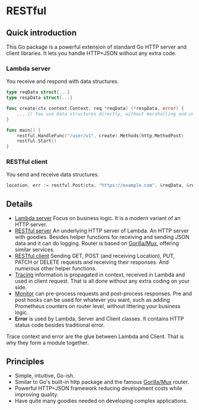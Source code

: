 # RESTful

## Quick introduction

This Go package is a powerful extension of standard Go HTTP server and client libraries.
It lets you handle HTTP+JSON without any extra code.

### Lambda server

You receive and respond with data structures.

```go
type reqData struct{...}
type respData struct{...}

func create(ctx context.Context, req *reqData) (*respData, error) {
    ... // You use data structures directly, without marshalling and unmarshalling.
}

func main() {
    restful.HandleFunc("/user/v1", create).Methods(http.MethodPost)
    restful.Start()
}
```

### RESTful client

You send and receive data structures.

```go
location, err := restful.Post(ctx, "https://example.com", &reqData, &respData)
```

## Details

* [Lambda server](doc/lambda.md) Focus on business logic. It is a modern variant of an HTTP server.
* [RESTful server](doc/server.md) An underlying HTTP server of Lambda. An HTTP server with goodies.
  Besides helper functions for receiving and sending JSON data and it can do logging.
  Router is based on [Gorilla/Mux](https://github.com/gorilla/mux), offering similar services.
* [RESTful client](doc/client.md) Sending GET, POST (and receiving Location), PUT, PATCH or DELETE requests and receiving their responses.
  And numerous other helper functions.
* [Tracing](doc/tracing.md) information is propagated in context, received in Lambda and used in client request.
  That is all done without any extra coding on your side.
* [Monitor](doc/monitor.md) can pre-process requests and post-process responses.
  Pre and post hooks can be used for whatever you want, such as adding Prometheus counters on router level, without littering your business logic.
* **Error** is used by Lambda, Server and Client classes. It contains HTTP status code besides traditional error.

Trace context and error are the glue between Lambda and Client.
That is why they form a module together.

## Principles

* Simple, intuitive, Go-ish.
* Similar to Go's built-in http package and the famous [Gorilla/Mux](https://github.com/gorilla/mux) router.
* Powerful HTTP+JSON framework reducing development costs while improving quality.
* Have quite many goodies needed on developing complex applications.
